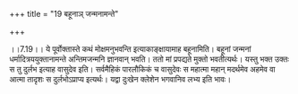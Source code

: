 +++
title = "19 बहूनाञ् जन्मनामन्ते"

+++
  
  
।।7.19।। ये पूर्वोक्तास्ते कथं मोक्षमनुभवन्ति इत्याकाङ्क्षायामाह
बहूनामिति। बहूनां जन्मनां धर्मादित्रययुक्तानामन्ते अन्तिमजन्मनि
ज्ञानवान् भवति। ततो मां प्रपद्यते मुक्तो भवतीत्यर्थः। यस्तु भक्त उक्तः स
तु दुर्लभ इत्याह वासुदेव इति। सर्वमैहिकं पारलौकिकं च वासुदेवः स महात्मा
महान् मदर्थमेव अहमेव वा आत्मा तादृशः स दुर्लभोऽप्राप्य इत्यर्थः। यद्वा
दुःखेन क्लेशेन भगवानिव लभ्य इति भावः।  
  

